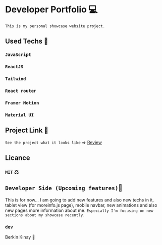 # Developer Portfolio 💻
`This is my personal showcase website project.`

## Used Techs 🥰

### `JavaScript`
### `ReactJS`
### `Tailwind`
### `React router`
### `Framer Motion`
### `Material UI`

## Project Link 🔭

`See the project what it looks like` => [Review](https://berkinkinay.dev/)

## Licance
### `MIT` ⚖️

## `Developer Side (Upcoming features)`💫
This is for now...  I am going to add new features and also new techs in it, tablet view (for moreinfo.js page), mobile navbar, new animations and also new pages more information about me.
 `Especially I'm focusing on new sections about my showcase recently.`

### `dev`
Berkin Kınay 👤
